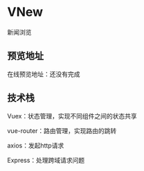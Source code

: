 # VNew
新闻浏览
## 预览地址
在线预览地址：还没有完成
## 技术栈
Vuex：状态管理，实现不同组件之间的状态共享

vue-router：路由管理，实现路由的跳转

axios：发起http请求

Express：处理跨域请求问题
